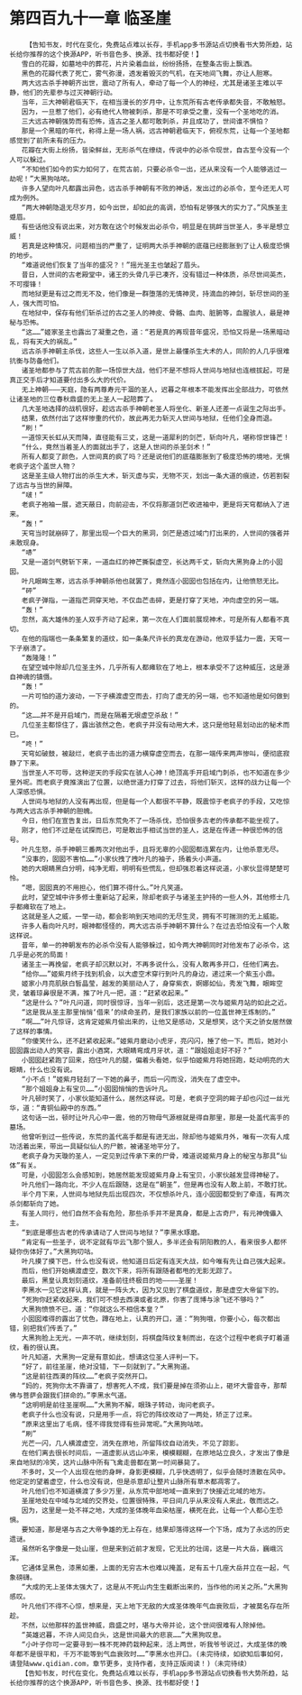 # 第四百九十一章 临圣崖
        【告知书友，时代在变化，免费站点难以长存，手机app多书源站点切换看书大势所趋，站长给你推荐的这个换源APP，听书音色多、换源、找书都好使！】
       雪白的花瓣，如墓地中的葬花，片片染着血丝，纷纷扬扬，在整条古街上飘洒。
       黑色的花瓣代表了死亡，雾气弥漫，透发着毁灭的气机，在天地间飞舞，亦让人胆寒。
       两大远古杀手神朝齐出世，震动了所有人，牵动了每一个人的神经，尤其是诸圣主难以平静，他们的先辈参与过灭神朝行动。
       当年，三大神朝君临天下，在相当漫长的岁月中，让东荒所有古老传承都失音，不敢触怒。
       因为，一旦惹了他们，必有绝代人物被刺杀，那是不可承受之重，没有一个圣地吃的消。
       三大远古神朝强势而有恐怖，连古之圣人都可敢刺杀，并且成功了，世间谁不惧怕？
       那是一个黑暗的年代，称得上是一场人祸，远古神朝君临天下，俯视东荒，让每一个圣地都感觉到了前所未有的压力。
       花瓣在大街上纷扬，皆染鲜丝，无形杀气在缭绕，传说中的必杀令现世，自古至今没有一个人可以躲过。
       “不知他们如今的实力如何了，在荒古前，只要必杀令一出，还从来没有一个人能够逃过一劫呢！”大黑狗咕哝。
       许多人望向叶凡都露出异色，远古杀手神朝有不败的神话，发出过的必杀令，至今还无人可成为例外。
       “两大神朝隐退无尽岁月，如今出世，却如此的高调，恐怕有足够强大的实力了。”风族圣主蹙眉。
       有些话他没有说出来，对方敢在这个时候发出必杀令，明显是在挑衅当世圣人，多半是想立威！
       若真是这种情况，问题相当的严重了，证明两大杀手神朝的底蕴已经膨胀到了让人极度恐惧的地步。
       “难道说他们恢复了当年的盛况？！”摇光圣主也皱起了眉头。
       昔日，人世间的古老殿堂中，诸王的头骨几乎已凑齐，没有错过一种体质，杀尽世间英杰，不可撄锋！
       而地狱更是有过之而无不及，他们像是一群堕落的无情神灵，持滴血的神剑，斩尽世间的圣人，强大而可怕。
       在地狱中，保存有他们斩杀过的古之圣人的神皮、骨骼、血肉、脏腑等，血腥骇人，最是神秘与恐怖。
       “这……”姬家圣主也露出了凝重之色，道：“若是真的再现昔年盛况，恐怕又将是一场黑暗动乱，将有天大的祸乱。”
       远古杀手神朝主杀伐，这些人一生以杀入道，是世上最懂杀生大术的人，同阶的人几乎很难抗衡与防备他们。
       诸圣地都参与了荒古前的那一场惊世大战，他们不是不想将人世间与地狱也连根拔起，可是真正交手后才知道要付出多么大的代价。
       无上神朝———天庭，隐有两尊寿元干涸的圣人，迟暮之年根本不能发挥出全部战力，可依然让诸圣地的三位春秋鼎盛的无上圣人一起陪葬了。
       几大圣地选择的战机很好，趁远古杀手神朝老圣人将坐化、新圣人还差一点诞生之际出手。
       结果，依然付出了这样惨重的代价，故此再无力斩灭人世间与地狱，任他们全身而退。
       “刷！”
       一道惊天长虹从天而降，直径能有三丈，这是一道犀利的剑芒，斩向叶凡，堪称惊世锋芒！
       “什么，竟然当着圣人的面就出手了，这是人世间的杀圣剑术！”
       所有人都变了颜色，人世间真的疯了吗？还是说他们的底蕴膨胀到了极度恐怖的境地，无惧老疯子这个盖世人物？
       这是圣主级人物打出的杀生大术，斩灭虚与实，无物不灭，划出一条大道的痕迹，仿若割裂了远古与当世的屏障。
       “啵！”
       老疯子袍袖一展，遮天蔽日，向前迎击，不仅将那道剑芒收进袖中，更是将天穹都纳入了进来。
       “轰！”
       天穹当时就崩碎了，那里出现一个巨大的黑洞，剑芒是透过域门打出来的，人世间的强者并未敢现身。
       “哧”
       又是一道剑气劈斩下来，一道血红的神芒撕裂虚空，长达两千丈，斩向大黑狗身上的小囡囡。
       叶凡眼眸生寒，远古杀手神朝杀他也就罢了，竟然连小囡囡也包括在内，让他愤怒无比。
       “砰”
       老疯子弹指，一道指芒洞穿天地，不仅血芒击碎，更是打穿了天地，冲向虚空的另一端。
       “轰！”
       忽然，高大雄伟的圣人双手齐动了起来，第一次在人们面前展现神术，可是所有人都看不真切。
       在他的指端也一条条繁复的道纹，如一条条尺许长的真龙在游动，他双手猛力一震，天穹一下子崩溃了。
       “轰隆隆！”
       在望空城中除却几位圣主外，几乎所有人都瘫软在了地上，根本承受不了这种威压，这是源自神魂的镇慑。
       “轰！”
       一片可怕的道力波动，一下子横渡虚空而去，打向了虚无的另一端，也不知道他是如何做到的。
       “这……并不是开启域门，而是在隔着无垠虚空杀敌！”
       几位圣主都惊住了，露出骇然之色，老疯子并没有动用大术，这只是他轻易划动出的秘术而已。
       “咚！”
       天穹如破鼓，被敲烂，老疯子击出的道力横穿虚空而去，在那一端传来两声惨叫，便彻底寂静了下来。
       当世圣人不可辱，这种逆天的手段实在骇人心神！绝顶高手开启域门刺杀，也不知道在多少里外呢。而老疯子竟推演出了位置，以绝世道力打穿了过去，将他们斩灭，这样的战力让每一个人深感恐惧。
       人世间与地狱的人没有再出现，但是每一个人都很不平静，既震惊于老疯子的手段，又吃惊与两大远古杀手神朝的胆魄。
       今日，他们在宣告复出，日后东荒免不了一场杀伐，恐怕很多古老的传承都不能坐视了。
       刚才，他们不过是在试探而已，可是敢出手相试当世的圣人，这是在传递一种很恐怖的信号。
       叶凡生怒，杀手神朝三番两次对他出手，且将无辜的小囡囡都连累在内，让他杀意无尽。
       “没事的，囡囡不害怕……”小家伙拽了拽叶凡的袖子，扬着头小声道。
       她的大眼睛黑白分明，纯净无暇，明明有些慌乱，但却强忍着这样说道，小家伙显得楚楚可怜。
       “嗯，囡囡真的不用担心，他们算不得什么。”叶凡笑道。
       此时，望空城中许多修士重新站了起来，除却老疯子与诸圣主护持的一些人外，其他修士几乎都瘫软在了地上。
       这就是圣人之威，一举一动，都会影响到天地间的无尽生灵，拥有不可揣测的无上威能。
       许多人看向叶凡时，眼神都怪怪的，两大远古杀手神朝不算什么？在过去恐怕没有一个人敢这样说。
       昔年，单一的神朝发布的必杀令没有人能够躲过，如今两大神朝同时对他发布了必杀令，这几乎是必死的局面！
       诸圣主一再挽留，老疯子却沉默以对，不再多说什么，没有人敢再多开口，任他们离去。
       “给你……”姬紫月终于找到机会，以大虚空术穿行到叶凡的身边，递过来一个紫玉小鼎。
       姬家小月亮肌肤白皙晶莹，越发的美丽动人了，身穿紫衣，婀娜如仙，秀发飞舞，眼眸空灵，皱着琼鼻很是不满，推了叶凡一把，道：“赶紧收起来。”
       “这是什么？”叶凡问道，同时很惊讶，当年一别后，这还是第一次与姬紫月站的如此之近。
       “这是我从圣主那里悄悄‘借来’的续命圣药，是我们家族以前的一位盖世神王炼制的。”
       “啊……”叶凡惊讶，这肯定姬紫月偷出来的，让他又是感动，又是想笑，这个天之骄女居然做了这样的事情。
       “你傻笑什么，还不赶紧收起来。”姬紫月磨动小虎牙，亮闪闪，捶了他一下。而后，她对小囡囡露出动人的笑容，露出小酒窝，大眼睛弯成月牙状，道：“跟姐姐走好不好？”
       小囡囡赶紧跑了回来，抱住叶凡的腿，偏着头看她，似乎怕姬紫月将她拐跑，眨动明亮的大眼睛，什么也没有说。
       “小不点！”姬紫月轻刮了一下她的鼻子，而后一闪而没，消失在了虚空中。
       “那个姐姐身上有宝贝……”小囡囡悄悄的告诉叶凡。
       叶凡顿时笑了，小家伙能知道什么，居然这样说。可是，老疯子空洞的眸子却也闪过一丝光华，道：“青铜仙殿中的东西。”
       这句话一出，顿时让叶凡心中一震，他的万物母气源根就是得自那里，那是一处盖代高手的墓场。
       他曾听到过一些传说，东荒的盖代高手都是有进无出，除却他与姬紫月外，唯有一次有人成功活着出来，带出一具疑似仙人的尸骸，被诸圣地平分了。
       老疯子身为天璇的圣人，一定见到过传承下来的尸骨，难道说姬紫月身上的秘宝与那具“仙体”有关。
       可是，小囡囡怎么会感知到，她居然能发现姬紫月身上有宝贝，小家伙越发显得神秘了。
       叶凡他们一路向北，不少人在后跟随，这是在“朝圣”，但是再也没有人敢上前，不敢打扰。
       半个月下来，人世间与地狱先后出现四次，不仅想杀叶凡，连小囡囡都受到了牵连，有两次杀剑都斩向了她。
       有圣人同行，他们自然不会有危险，那些杀手并不是真身，都是上古奇尸，有元神傀儡入主。
       “到底是哪些古老的传承请动了人世间与地狱？”李黑水琢磨。
       “肯定有一些圣子，说不定就有华云飞那个狠人，多半还会有阴阳教的人，看来很多人都怀疑你伤体好了。”大黑狗叨咕。
       叶凡摸了摸下巴，什么也没有说，他知道日后定有连天大战，如今唯有先让自己强大起来。
       而后，他们开始横渡虚空，数次下来，将所有跟随者都甩的无影无踪了。
       最后，黑皇认真划刻道纹，准备前往终极目的地————圣崖！
       李黑水一见它这样认真，就是一阵头大，因为又见到了棋盘道纹，那是虚空大帝留下的。
       “死狗你赶紧收起来，我们可不想去西漠或者北原，你害了庞博与涂飞还不够吗？”
       大黑狗愤愤不已，道：“你就这么不相信本皇？”
       小囡囡难得的露出了忧色，蹲在地上，认真的开口，道：“狗狗哦，你要小心，每次都出错，别把我们传丢了。”
       大黑狗脸上无光，一声不吭，继续划刻，将棋盘阵纹复制而出，在这个过程中老疯子盯着道纹，看的很认真。
       叶凡知道，大黑狗一定是有意如此，想请这位圣人评判一下。
       “好了，前往圣崖，绝对没错，下一刻就到了。”大黑狗道。
       “这是前往西漠的阵纹……”老疯子突然开口。
       “妈的，死狗你太不靠谱了，想害死人不成，我们要是掉在须弥山上，砸坏大雷音寺，那帮佛与菩萨会跟我们拼命的。”李黑水气道。
       “这明明是前往圣崖啊……”大黑狗不解，眼珠子转动，询问老疯子。
       老疯子什么也没有说，只是用手一点，将它的阵纹改动了一两处，矫正了过来。
       “原来这里出了毛病，怪不得我觉得有些异常呢。”大黑狗咕哝。
       “刷”
       光芒一闪，几人横渡虚空，消失在原地，所留阵纹自动消失，不见了踪影。
       在他们离去很长时间后，一道虚影从远山冲来，模模糊糊，在原地站立良久，才发出了像是来自地狱的冷笑，这片山脉中所有飞禽走兽都在第一时间暴毙了。
       不多时，又一个人出现在他的身畔，身影更模糊，几乎快透明了，似乎会随时溃散在风中。他定定的望着虚空，什么也没有说，但是杀意却让整片山脉所有草木都凋零了。
       叶凡他们也不知道横渡了多少万里，从东荒中部地域一直来到了快接近北域的地方。
       圣崖地处在中域与北域的交界处，位置很特殊，平日间几乎从来没有人来此，敬而远之。
       因为，这里是一处不祥之地，大成的圣体晚年血染枯崖，横死在此，让每一个人都心生恐惧。
       要知道，那是堪与古之大帝争雄的无上存在，结果却落得这样一个下场，成为了永远的历史遗谜。
       虽然听名字像是一处山崖，但是来到近前才发现，它无比的壮阔，这是一片大岳，巍峨沉浑。
       它通体呈黑色，漆黑如墨，上面的无穷古木也难以掩盖，足有五十几座大岳并立在一起，气象磅礴。
       “大成的无上圣体太强大了，这是从不死山内生生截断出来的，当作他的闭关之所。”大黑狗感叹。
       叶凡他们不得不心惊，想来是，天上地下无敌的大成圣体晚年气血衰败后，才被莫名存在所趁。
       不然，以他那样的盖世神威，鼎盛之时，堪与大帝并论，这个世间很难有人除掉他。
       “英雄迟暮，不许人间见白头，这是世间最大的悲哀……”大黑狗叹息。
       “小叶子你可一定要寻到一株不死神药栽种起来，活上两世，听我爷爷说过，大成圣体的晚年都不是很平和，千万不能等到气血衰败时……”李黑水也开口。(未完待续，如欲知后事如何，请登陆www.qidian.com，章节更多，支持作者，支持正版阅读！)（未完待续）
       【告知书友，时代在变化，免费站点难以长存，手机app多书源站点切换看书大势所趋，站长给你推荐的这个换源APP，听书音色多、换源、找书都好使！】